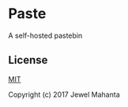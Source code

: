 # Paste
A self-hosted pastebin

## License
[MIT](https://github.com/lap00zza/Paste/blob/master/LICENSE)

Copyright (c) 2017 Jewel Mahanta
